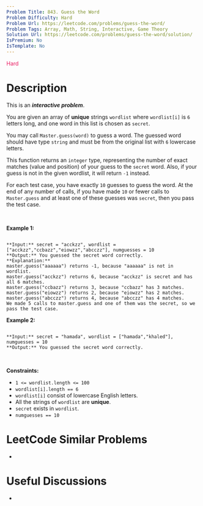 ```yaml
---
Problem Title: 843. Guess the Word
Problem Difficulty: Hard
Problem Url: https://leetcode.com/problems/guess-the-word/
Problem Tags: Array, Math, String, Interactive, Game Theory
Solution Url: https://leetcode.com/problems/guess-the-word/solution/
IsPremium: No
IsTemplate: No
---
```


<span style="color: rgb(233, 30, 99);">Hard</span>

# Description

This is an ***interactive problem***.


You are given an array of **unique** strings `wordlist` where `wordlist[i]` is `6` letters long, and one word in this list is chosen as `secret`.


You may call `Master.guess(word)` to guess a word. The guessed word should have type `string` and must be from the original list with `6` lowercase letters.


This function returns an `integer` type, representing the number of exact matches (value and position) of your guess to the `secret` word. Also, if your guess is not in the given wordlist, it will return `-1` instead.


For each test case, you have exactly `10` guesses to guess the word. At the end of any number of calls, if you have made `10` or fewer calls to `Master.guess` and at least one of these guesses was `secret`, then you pass the test case.


 


**Example 1:**



```

**Input:** secret = "acckzz", wordlist = ["acckzz","ccbazz","eiowzz","abcczz"], numguesses = 10
**Output:** You guessed the secret word correctly.
**Explanation:**
master.guess("aaaaaa") returns -1, because "aaaaaa" is not in wordlist.
master.guess("acckzz") returns 6, because "acckzz" is secret and has all 6 matches.
master.guess("ccbazz") returns 3, because "ccbazz" has 3 matches.
master.guess("eiowzz") returns 2, because "eiowzz" has 2 matches.
master.guess("abcczz") returns 4, because "abcczz" has 4 matches.
We made 5 calls to master.guess and one of them was the secret, so we pass the test case.

```

**Example 2:**



```

**Input:** secret = "hamada", wordlist = ["hamada","khaled"], numguesses = 10
**Output:** You guessed the secret word correctly.

```

 


**Constraints:**


* `1 <= wordlist.length <= 100`
* `wordlist[i].length == 6`
* `wordlist[i]` consist of lowercase English letters.
* All the strings of `wordlist` are **unique**.
* `secret` exists in `wordlist`.
* `numguesses == 10`




# LeetCode Similar Problems

- []()

# Useful Discussions

- []()
